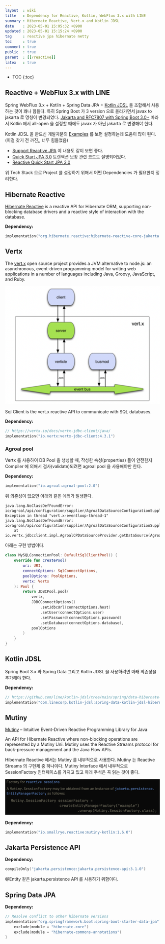 ```yaml
---
layout  : wiki
title   : Dependency for Reactive, Kotlin, WebFlux 3.x with LINE
summary : Hibernate Reactive, Vert.x and Kotlin JDSL
date    : 2023-05-01 15:05:32 +0900
updated : 2023-05-01 15:15:24 +0900
tag     : reactive jpa hibernate netty
toc     : true
comment : true
public  : true
parent  : [[/reactive]]
latex   : true
---
```

* TOC
{:toc}

## Reactive + WebFlux 3.x with LINE

Spring WebFlux 3.x + Kotlin + Spring Data JPA + [Kotlin JDSL](https://github.com/line/kotlin-jdsl/blob/main/spring/README.md) 을 조합해서 사용하는 것이 꽤나 힘들다. 특히 Spring Boot 가 3 version 으로 올라가면서 javax to jakarta 로 명칭이 변경되었다.
[Jakarta and RFC7807 with Spring Boot 3.0+](https://baekjungho.github.io/wiki/spring/spring-jakarta/) 따라서 Kotlin 에서 all-open 을 설정할 때에도 javax 가 아닌 jakarta 로 변경해야 한다.

Kotlin JDSL 을 만드신 개발자분의 [Examples](https://github.com/cj848/kotlin-jdsl-example) 를 보면 설정하는데 도움이 많이 된다. (이걸 찾기 전 까진,, 너무 힘들었음)

- [Support Reactive JPA](https://github.com/line/kotlin-jdsl/wiki/Support-Reactive-JPA) 이 내용도 같이 보면 좋다.
- [Quick Start JPA 3.0](https://github.com/line/kotlin-jdsl/blob/main/reactive-core/README.md) 트랜잭션 보장 관련 코드도 설명되어있다.
- [Reactive Quick Start JPA 3.0](https://github.com/line/kotlin-jdsl/blob/main/spring/data-reactive-core/README.md#quick-start---jpa-30)

위 Tech Stack 으로 Project 를 설정하기 위해서 어떤 Dependencies 가 필요한지 정리한다.

## Hibernate Reactive

[Hibernate Reactive](https://hibernate.org/reactive/) is a reactive API for Hibernate ORM, supporting non-blocking database drivers and a reactive style of interaction with the database.

__Dependency:__

```kotlin
implementation("org.hibernate.reactive:hibernate-reactive-core-jakarta:1.1.9.Final")
```

## Vertx

The [vert.x](https://www.javacodegeeks.com/2012/07/osgi-case-study-modular-vertx.html) open source project provides a JVM alternative to node.js: an asynchronous, event-driven programming model for writing web applications in a number of languages including Java, Groovy, JavaScript, and Ruby.

![](/resource/wiki/reactive-hibernate/vertx.png)

Sql Client is the vert.x reactive API to communicate with SQL databases.

__Dependency:__

```kotlin
// https://vertx.io/docs/vertx-jdbc-client/java/
implementation("io.vertx:vertx-jdbc-client:4.3.1")
```

### Agroal pool

Vertx 를 사용하여 DB Pool 을 생성할 때, 작성한 속성(properties) 들이 안전한지 Compiler 에 의해서 검사(validate)되려면 agroal pool 을 사용해야만 한다.

__Dependency:__

```kotlin
implementation("io.agroal:agroal-pool:2.0")
```

위 의존성이 없으면 아래와 같은 에러가 발생한다.

```
java.lang.NoClassDefFoundError: io/agroal/api/configuration/supplier/AgroalDataSourceConfigurationSupplier
Exception in thread "vert.x-eventloop-thread-1" java.lang.NoClassDefFoundError: io/agroal/api/configuration/supplier/AgroalDataSourceConfigurationSupplier
	at io.vertx.jdbcclient.impl.AgroalCPDataSourceProvider.getDataSource(AgroalCPDataSourceProvider.java:66)
```

아래는 구현 방법이다.

```kotlin
class MySQLConnectionPool: DefaultSqlClientPool() {
    override fun createPool(
        uri: URI,
        connectOptions: SqlConnectOptions,
        poolOptions: PoolOptions,
        vertx: Vertx
    ): Pool {
        return JDBCPool.pool(
            vertx,
            JDBCConnectOptions()
                .setJdbcUrl(connectOptions.host)
                .setUser(connectOptions.user)
                .setPassword(connectOptions.password)
                .setDatabase(connectOptions.database),
            poolOptions
        )
    }
}
```

## Kotlin JDSL 

Spring Boot 3.x 와 Spring Data 그리고 Kotlin JDSL 을 사용하려면 아래 의존성을 추가해야 한다.

__Dependency:__

```kotlin
// https://github.com/line/kotlin-jdsl/tree/main/spring/data-hibernate-reactive-jakarta
implementation("com.linecorp.kotlin-jdsl:spring-data-kotlin-jdsl-hibernate-reactive-jakarta:2.2.1.RELEASE")
```

## Mutiny

[Mutiny](https://smallrye.io/smallrye-mutiny/2.2.0/) – Intuitive Event-Driven Reactive Programming Library for Java

An API for Hibernate Reactive where non-blocking operations are represented by a Mutiny Uni.
Mutiny uses the Reactive Streams protocol for back-pressure management and the Java Flow APIs.

Hibernate Reactive 에서는 Mutiny 를 내부적으로 사용한다. Mutiny 는 Reactive Streams 의 구현체 중 하나이다.
Mutiny Interface 에서 내부적으로 SessionFactory 인터페이스를 가지고 있고 아래 주석은 꼭 읽는 것이 좋다.

![](/resource/wiki/reactive-hibernate/mutiny-sessionfactory.png)

__Dependency:__

```kotlin
implementation("io.smallrye.reactive:mutiny-kotlin:1.6.0")
```

## Jakarta Persistence API

__Dependency:__

```kotlin
compileOnly("jakarta.persistence:jakarta.persistence-api:3.1.0")
```

@Entity 같은 jakarta.persistence API 를 사용하기 위함이다.

## Spring Data JPA

__Dependency:__

```kotlin
// Resolve conflict to other hibernate versions
implementation("org.springframework.boot:spring-boot-starter-data-jpa") {
    exclude(module = "hibernate-core")
    exclude(module = "hibernate-commons-annotations")
}
```